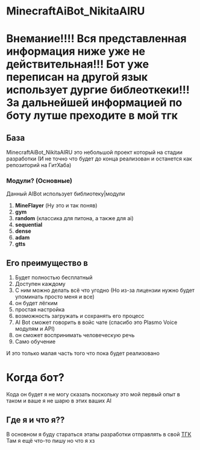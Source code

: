 # MinecraftAiBot_NikitaAIRU

# Внемание!!!! Вся представленная информация ниже уже не действительная!!! Бот уже переписан на другой язык использует дургие библеоткеки!!! За дальнейшей информацией по боту лутше преходите в мой тгк

## База

MinecraftAiBot_NikitaAIRU это небольшой проект который на стадии разработки (И не точно что будет до конца реализован и останется как репозиторий на ГитХаба)

### Модули? (Основные)

Данный AIBot использует библиотеку|модули

1. **MineFlayer** (Ну это и так поняв)
2. **gym**
3. **random** (классика для питона, а также для ai)
4. **sequential**
5. **dense**
6. **adam**
7. **gtts**

## Его преимущество в

1.  Будет полностью бесплатный
2.  Доступен каждому
3. С ним можно делать всё что угодно (Но из-за лицензии нужно будет упоминать просто меня и все)
4. он будет лёгким
5. простая настройка
6. возможность загружать и сохранять его процесс
7. AI Bot сможет говорить в войс чате (спасибо это Plasmo Voice модулям и API)
8. он сможет воспринимать человеческую речь
9. Само обучение

И это только малая часть того что пока будет реализовано

# Когда бот?

Кода он будет я не могу сказать поскольку это мой первый опыт в таком и ваше я не шарю в этих ваших AI

## Где я и что я??

В основном я буду стараться этапы разработки отправлять в свой  [ТГК](https://t.me/Hikikomori_is_fun_to_be)
Там я ещё что-то пишу но что я хз

